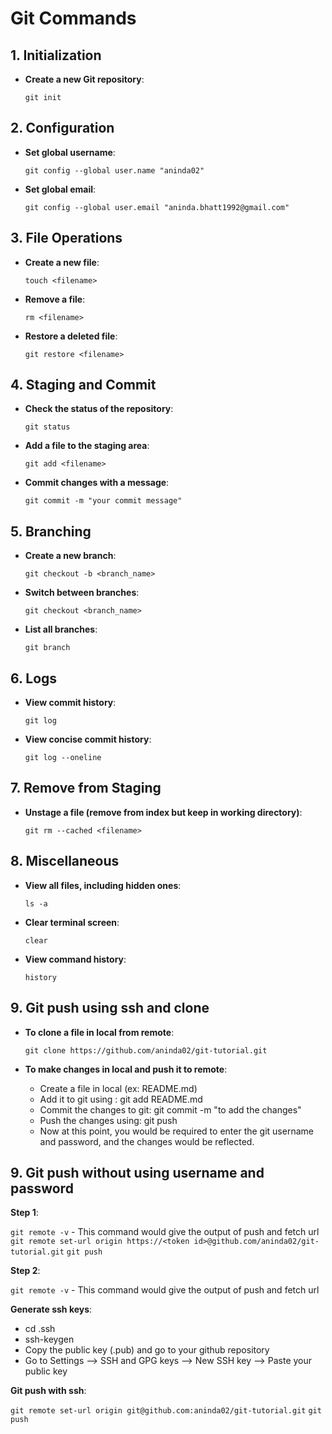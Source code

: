 # Git Commands

## 1. Initialization
- **Create a new Git repository**:
  
  `git init`

## 2. Configuration
- **Set global username**:
  
  `git config --global user.name "aninda02"`

- **Set global email**:
  
  `git config --global user.email "aninda.bhatt1992@gmail.com"`

## 3. File Operations
- **Create a new file**:
  
  `touch <filename>`

- **Remove a file**:
  
  `rm <filename>`

- **Restore a deleted file**:
  
  `git restore <filename>`

## 4. Staging and Commit
- **Check the status of the repository**:
  
  `git status`

- **Add a file to the staging area**:
  
  `git add <filename>`

- **Commit changes with a message**:
  
  `git commit -m "your commit message"`

## 5. Branching
- **Create a new branch**:
  
  `git checkout -b <branch_name>`

- **Switch between branches**:
  
  `git checkout <branch_name>`

- **List all branches**:
  
  `git branch`

## 6. Logs
- **View commit history**:
  
  `git log`

- **View concise commit history**:
  
  `git log --oneline`

## 7. Remove from Staging
- **Unstage a file (remove from index but keep in working directory)**:
  
  `git rm --cached <filename>`

## 8. Miscellaneous
- **View all files, including hidden ones**:
  
  `ls -a`

- **Clear terminal screen**:
  
  `clear`

- **View command history**:
  
  `history`

## 9. Git push using ssh and clone
- **To clone a file in local from remote**:

  `git clone https://github.com/aninda02/git-tutorial.git`

- **To make changes in local and push it to remote**:

  - Create a file in local (ex: README.md)
  - Add it to git using : git add README.md
  - Commit the changes to git: git commit -m "to add the changes"
  - Push the changes using: git push 
  - Now at this point, you would be required to enter the git username and password, and the changes would be reflected.

## 9. Git push without using username and password

**Step 1**:

  `git remote -v` - This command would give the output of push and fetch url
  `git remote set-url origin https://<token id>@github.com/aninda02/git-tutorial.git`
  `git push`

**Step 2**:

  `git remote -v` - This command would give the output of push and fetch url

   **Generate ssh keys**:
   - cd .ssh
   - ssh-keygen
   - Copy the public key (<hostname>.pub) and go to your github repository
   - Go to Settings --> SSH and GPG keys --> New SSH key --> Paste your public key

   **Git push with ssh**:

  `git remote set-url origin git@github.com:aninda02/git-tutorial.git`
  `git push`
